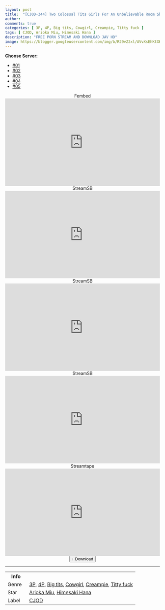 ```yaml
---
layout: post
title:  "[CJOD-344] Two Colossal Tits Girls For An Unbelievable Room Sharing Scenario. My Two Step-nieces Are All Grown Up Now With Bouncy Tits That Shake All Over While They Take Turns For Sweaty Cowgirl Sex To Work Out Non-stop Creampie Loads From Me. Hana Himesaki Miu Arioka"
author: 
comments: true
categories: [ 3P, 4P, Big tits, Cowgirl, Creampie, Titty fuck ]
tags: [ CJOD, Arioka Miu, Himesaki Hana ]
description: "FREE PORN STREAM AND DOWNLOAD JAV HD"
image: https://blogger.googleusercontent.com/img/b/R29vZ2xl/AVvXsEhKtXHumo_wMsTMEo6cJ1aPPAllcuT3c3TE1F2AaSJTymOehzzdfW2byfXZCz8IXmg3OnZv4hKd253e0DLwbQSzyzRZi2yPq-8Nnt2WWuHceFSLCl8-J4HogWU3A00oODmnNklQmPSplfi4EhWVbKwVIz_gqc4wkx3eSkDIJO_aHQ8GZPhpq_wAB2oE/s16000/cjod344pl.jpg
---
```


<div id="utb">
<b>Choose Server:</b>
<ul id="udltb">
<li><a href="#tab1">#01</a></li>
<li><a href="#tab2">#02</a></li>
<li><a href="#tab3">#03</a></li>
<li><a href="#tab4">#04</a></li>
<li><a href="#tab5">#05</a></li>
</ul>
<div id="udlctn">
<div id="tab1">
<!--- #01 Start --->
<center>Fembed</center>
<div style="padding-bottom:56.25%; position:relative; display:block; width: 100%">
  <iframe width="100%" height="100%"
    src="https://watchjavnow.xyz/v/k0k2gh3kmnexlky"
    frameborder="0" allowfullscreen="" style="position:absolute; top:0; left: 0">
  </iframe>
</div>
<!--- #01 End --->
</div>
<div id="tab2">
<!--- #02 Start --->
<center>StreamSB</center>
<div style="padding-bottom:56.25%; position:relative; display:block; width: 100%">
  <iframe width="100%" height="100%"
    src="https://watchsb.com/e/fyxaomvi0eqj.html"
    frameborder="0" allowfullscreen="" style="position:absolute; top:0; left: 0">
  </iframe>
</div>
<!--- #02 End --->
</div>
<div id="tab3">
<!--- #03 Start --->
<center>StreamSB</center>
<div style="padding-bottom:56.25%; position:relative; display:block; width: 100%">
  <iframe width="100%" height="100%"
    src="https://playerls.com/e/bvtxfi6dbmsv.html"
    frameborder="0" allowfullscreen="" style="position:absolute; top:0; left: 0">
  </iframe>
</div>
<!--- #03 End --->
</div>
<div id="tab4">
<!--- #04 Start --->
<center>StreamSB</center>
<div style="padding-bottom:56.25%; position:relative; display:block; width: 100%">
  <iframe width="100%" height="100%"
    src="https://tubesb.com/e/m9t2fcdsfz0n.html"
    frameborder="0" allowfullscreen="" style="position:absolute; top:0; left: 0">
  </iframe>
</div>
<!--- #04 End --->
</div>
<div id="tab5">
<!--- #05 Start --->
<center>Streamtape</center>
<div style="padding-bottom:56.25%; position:relative; display:block; width: 100%">
  <iframe width="100%" height="100%"
    src="https://streamtape.com/e/79dv2LmPJlfAeRg"
    frameborder="0" allowfullscreen="" style="position:absolute; top:0; left: 0">
  </iframe>
</div>
<!--- #05 End --->
</div>
</div>
</div>

<center>
<a href="/d/cjod-344">
<button class="btn btn-outline-dark py-2 px-5 d-block w-100 show-comments"><b>&darr;</b> Download</button>
</a>
</center>
<hr />
<table>
  <tr>
    <th>Info</th>
  </tr>
  <tr>
    <td>Genre &nbsp;</td>
    <td> <a href="/categories#3P">3P</a>, <a href="/categories#4P">4P</a>, <a href="/categories#Big-tits">Big tits</a>, <a href="/categories#Cowgirl">Cowgirl</a>, <a href="/categories#Creampie">Creampie</a>, <a href="/categories#Titty-fuck">Titty fuck</a></td>
  </tr>
  <tr>
    <td>Star</td>
    <td> <a href="/tags#Arioka-Miu">Arioka Miu</a>, <a href="/tags#Himesaki Hana">Himesaki Hana</a></td>
  </tr>
  <tr>
    <td>Label</td>
    <td> <a href="/tags#CJOD">CJOD</a></td>
  </tr>
</table>
